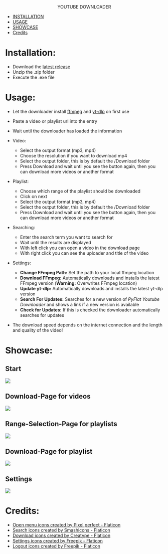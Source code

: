 <div align="center">
YOUTUBE DOWNLOADER
</div>

* [INSTALLATION](#installation)
* [USAGE](#usage)
* [SHOWCASE](#showcase)
* [Credits](#credits)

# Installation:
- Download the [latest release](https://github.com/JJSS-Johannes/YT-Downloader/releases/latest)
- Unzip the .zip folder
- Execute the .exe file

# Usage:
- Let the downloader install [ffmpeg](https://ffmpeg.org/) and [yt-dlp](https://github.com/yt-dlp/yt-dlp) on first use
- Paste a video or playlist url into the entry
- Wait until the downloader has loaded the information
- Video:
  - Select the output format (mp3, mp4)
  - Choose the resolution if you want to download mp4
  - Select the output folder, this is by default the /Download folder
  - Press Download and wait until you see the button again, then you can download more videos or another format
- Playlist:
  - Choose which range of the playlist should be downloaded
  - Click on next
  - Select the output format (mp3, mp4)
  - Select the output folder, this is by default the /Download folder
  - Press Download and wait until you see the button again, then you can download more videos or another format
- Searching:
  - Enter the search term you want to search for
  - Wait until the results are displayed
  - With left click you can open a video in the download page
  - With right click you can see the uploader and title of the video
- Settings:
  - **Change FFmpeg Path:** Set the path to your local ffmpeg location
  - **Download FFmpeg:** Automatically downloads and installs the latest FFmpeg version (**Warning:** Overwrites FFmpeg location)
  - **Update yt-dlp:** Automatically downloads and installs the latest yt-dlp version
  - **Search For Updates:** Searches for a new version of *PyFlat Youtube Downloader* and shows a link if a new version is available
  - **Check for Updates:** If this is checked the downloader automatically searches for updates

- The download speed depends on the internet connection and the length and quality of the video!

# Showcase:
## Start

[![](https://github.com/JJSS-Johannes/YT-Downloader/blob/main/.github/Startpage.png)](#readme)
## Download-Page for videos

[![](https://github.com/JJSS-Johannes/YT-Downloader/blob/main/.github/Download_Video.png)](#readme)
## Range-Selection-Page for playlists

[![](https://github.com/JJSS-Johannes/YT-Downloader/blob/main/.github/Select_Playlist_Range.png)](#readme)
## Download-Page for playlist

[![](https://github.com/JJSS-Johannes/YT-Downloader/blob/main/.github/Download_Playlist.png)](#readme)
## Settings

[![](https://github.com/JJSS-Johannes/YT-Downloader/blob/main/.github/Settings.png)](#readme)

# Credits:
- <a href="https://www.flaticon.com/free-icons/open-menu" title="open menu icons">Open menu icons created by Pixel perfect - Flaticon</a>
- <a href="https://www.flaticon.com/free-icons/search" title="search icons">Search icons created by Smashicons - Flaticon</a>
- <a href="https://www.flaticon.com/free-icons/download" title="download icons">Download icons created by Creatype - Flaticon</a>
- <a href="https://www.flaticon.com/free-icons/settings" title="settings icons">Settings icons created by Freepik - Flaticon</a>
- <a href="https://www.flaticon.com/free-icons/logout" title="logout icons">Logout icons created by Freepik - Flaticon</a>
